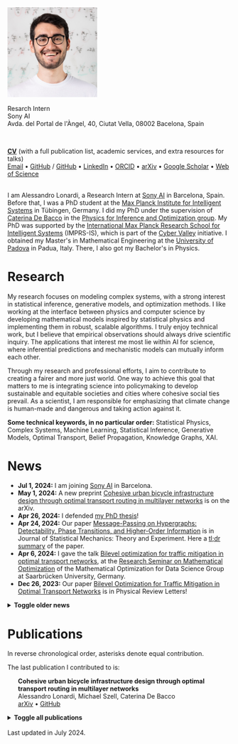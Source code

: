 <style>
  .no-bullet {
  list-style-type: none;
  }
</style>

<img src="./files/alessandro.jpg" alt="profile" width="40%"/>

<p>
Resarch Intern<br/>
Sony AI<br/>
Avda. del Portal de l'Àngel, 40, Ciutat Vella, 08002 Bacelona, Spain
</p>
<br/>

<a href="../files/CV_Alessandro_Lonardi.pdf" download><b>CV</b></a> (with a full publication list, academic services, and extra resources for talks)<br/>
[Email](mailto:alessandro.lonardi.vr@gmail.com) • 
[GitHub](https://github.com/aleable) / [GitHub](https://github.com/aleable-sony) • 
[LinkedIn](https://www.linkedin.com/in/alonardi/) • 
[ORCID](https://orcid.org/0000-0003-4866-8088) • 
[arXiv](https://arxiv.org/search/?query=Alessandro+Lonardi&searchtype=author&abstracts=show&order=-announced_date_first&size=50) • 
[Google Scholar](https://scholar.google.com/citations?user=KPLxOj0AAAAJ&hl=en&oi=ao) • 
[Web of Science](https://www.webofscience.com/wos/author/record/GYA-1831-2022)

<br/>
I am Alessandro Lonardi, a Research Intern at <a href="https://ai.sony/">Sony AI</a> in Barcelona, Spain. Before that, I was a PhD student at the <a href="https://is.mpg.de/">Max Planck Institute for Intelligent Systems</a> in Tübingen, Germany. I did my PhD under the supervision of <a href="https://cdebacco.com/">Caterina De Bacco</a> in the <a href="https://is.mpg.de/employees?_=1598796063852&action=index&controller=employees&departments=pio&query=&utf8=\%E2\%9C\%93">Physics for Inference and Optimization group</a>. My PhD was supported by the <a href="https://imprs.is.mpg.de">International Max Planck Research School for Intelligent Systems</a> (IMPRS-IS), which is part of the <a href="https://cyber-valley.de/en">Cyber Valley</a> initiative. I obtained my Master's in Mathematical Engineering at the <a href="https://www.unipd.it/en/">University of Padova</a> in Padua, Italy. There, I also got my Bachelor's in Physics.

<h1>Research</h1>

My research focuses on modeling complex systems, with a strong interest in statistical inference, generative models, and optimization methods. I like working at the interface between physics and computer science by developing mathematical models inspired by statistical physics and implementing them in robust, scalable algorithms.
I truly enjoy technical work, but I believe that empirical observations should always drive scientific inquiry. The applications that interest me most lie within AI for science, where inferential predictions and mechanistic models can mutually inform each other.

Through my research and professional efforts, I aim to contribute to creating a fairer and more just world. One way to achieve this goal that matters to me is integrating science into policymaking to develop sustainable and equitable societies and cities where cohesive social ties prevail. As a scientist, I am responsible for emphasizing that climate change is human-made and dangerous and taking action against it.

<b>Some technical keywords, in no particular order:</b> Statistical Physics, Complex Systems, Machine Learning, Statistical Inference, Generative Models, Optimal Transport, Belief Propagation, Knowledge Graphs, XAI.

<h1>News</h1>

* <b>Jul 1, 2024:</b> I am joining [Sony AI](https://ai.sony/) in Barcelona.
* <b>May 1, 2024:</b> A new preprint <a href="https://arxiv.org/abs/2405.02052">Cohesive urban bicycle infrastructure design through optimal transport routing in multilayer networks</a> is on the arXiv.
* <b>Apr 26, 2024:</b> I defended <a href="https://publikationen.uni-tuebingen.de/xmlui/handle/10900/153202?locale-attribute=en">my PhD thesis</a>!
* <b>Apr 24, 2024:</b> Our paper  <a href="https://iopscience.iop.org/article/10.1088/1742-5468/ad343b">Message-Passing on Hypergraphs: Detectability, Phase Transitions, and Higher-Order Information</a> is in Journal of Statistical Mechanics: Theory and Experiment. Here a <a href="https://www.linkedin.com/feed/update/urn:li:activity:7188845420196884480/">tl;dr summary</a> of the paper.
* <b>Apr 6, 2024:</b> I gave the talk <a href="https://aleable.github.io/files/lonardi2024mop.pdf">Bilevel optimization for traffic mitigation in optimal transport networks</a>, at the <a href="https://www.mop.uni-saarland.de/teaching/MOPResearchSeminar/index.shtml">Research Seminar on Mathematical Optimization</a> of the Mathematical Optimization for Data Science Group at Saarbrücken University, Germany.
* <b>Dec 26, 2023:</b> Our paper <a href="https://journals.aps.org/prl/abstract/10.1103/PhysRevLett.131.267401">Bilevel Optimization for Traffic Mitigation in Optimal Transport Networks</a> is in Physical Review Letters!
<details>
  <summary><b>Toggle older news</b></summary>
<ul>

<br/><li><b>Dec 1, 2023:</b> A new preprint is online: <a href="https://arxiv.org/abs/2312.00708">Message-Passing on Hypergraphs: Detectability, Phase Transitions, and Higher-Order Information</a>. As a symbolic compensation for the emissions generated by our numerical experiments, <a href="https://nickruggeri.github.io/">Nick</a> and I planted a <a href="https://www.treedom.net/en/user/nicolo-ruggeri-7568/trees/ZMG-8DNK">Hyper Mango</a> 🥭.</li>
<li><b>Oct 9, 2023:</b> I do not use Twitter anymore. My social media profile is now <a href="https://www.linkedin.com/in/alonardi/">@alonardi</a> on LinkedIn.</li>
<li><b>Jun 28, 2023:</b> A new preprint is online: <a href="https://arxiv.org/abs/2306.16246">Bilevel Optimization for Traffic Mitigation in Optimal Transport Networks</a>.</li>
<li><b>Jul, 2023:</b> Two talks at <a href="https://netsci2023.wixsite.com/netsci2023">Netsci 2023</a>: Infrastructure adaptation and emergence of loops in network routing with time-dependent loads and Bilevel optimization for flow control in optimal transport networks.</li>
<li><b>Mar 9, 2023:</b> I gave a talk for the <a href="https://sites.google.com/view/netplace/home-page">NetPLACE Seminars</a> series.</li>
<li><b>Feb 3, 2023:</b> Our work <a href="https://journals.aps.org/pre/abstract/10.1103/PhysRevE.107.024302">Infrastructure adaptation and emergence of loops in network routing with time-dependent loads</a> is in Physical Review E!</li>
<li><b>Jan 20, 2023:</b> Our work <a href="https://www.frontiersin.org/articles/10.3389/fphy.2023.1089114/abstract">Immiscible Color Flows in Optimal Transport Networks for Image Classification</a> is in Frontiers in Physics! As a symbolic compensation for the emissions generated by our numerical experiments, <a href="https://diegoabt.github.io/">Diego</a> and I planted a <a href="https://www.treedom.net/en/page/register?id=49Z-KEWX">cocoa tree</a> 🌿.</li>
<li><b>May 6, 2022:</b> Our work <a href="https://www.nature.com/articles/s41598-022-11348-9">Multicommodity routing optimization for engineering networks</a> is in Scientific Reports!</li>
<li><b>May 4, 2022:</b> A new preprint is online: Immiscible Color Flows in Optimal Transport Networks for Image Classification.</li>
<li><b>Dec 21, 2021:</b> A new preprint is online: Infrastructure adaptation and emergence of loops in network routing with time-dependent loads.</li>
<li><b>Oct 13, 2021 - Feb 11, 2022:</b> I am a teaching assistant for the course of <a href="https://github.com/APMLA-2021/APMLA-WS_21-22_material">Advanced Probabilistic Machine Learning and Applications (2022)</a>, at <a href="https://uni-tuebingen.de/universitaet/">University of Tübingen</a>.</li>
<li><b>Oct 4, 2021:</b> Our work <a href="https://journals.aps.org/prresearch/abstract/10.1103/PhysRevResearch.3.043010">Designing optimal networks for multicommodity transport problem</a> is in Physical Review Research!</li>
<li><b>Jul 14, 2021:</b> Our work <a href="https://www.mdpi.com/1999-4893/14/7/189">Optimal Transport in Multilayer Networks for Traffic Flow Optimization</a> has just been published.</li>
<li><b>Apr 19, 2021 - July 31, 2021:</b> I was a teaching assistant for the course Advanced Probabilistic Machine Learning and Applications (2021), at <a href="https://uni-tuebingen.de/universitaet/">University of Tübingen</a>.</li>
<li><b>Feb 12, 2021:</b> I joined the <a href="https://imprs.is.mpg.de">International Max Planck Research School for Intelligent Systems</a>!</li>
</ul>
</details>

<h1>Publications</h1>

In reverse chronological order, asterisks denote equal contribution.

The last publication I contributed to is:

<ul class="no-bullet">
  <li><strong>Cohesive urban bicycle infrastructure design through optimal transport routing in multilayer networks</strong><br/>
  Alessandro Lonardi, Michael Szell, Caterina De Bacco<br/>
  <a href="https://arxiv.org/abs/2405.02052">arXiv</a> • <a href="https://github.com/cdebacco/MultiOT">GitHub</a></li>
</ul>

<details>
<summary><b>Toggle all publications</b></summary>

<br/><ul class="no-bullet">
  <li><strong>Designing Networks with Adaptation Rules and Optimal Transport</strong> (PhD thesis)<br/>Alessandro Lonardi<br/>
  <a href="https://publikationen.uni-tuebingen.de/xmlui/handle/10900/153202?locale-attribute=en">University of Tübingen (2024)</a></li>
</ul>

<ul class="no-bullet">
  <li><strong>Message-Passing on Hypergraphs: Detectability, Phase Transitions, and Higher-Order Information</strong><br/>
  Nicolò Ruggeri*, Alessandro Lonardi*, Caterina De Bacco<br/>
  <a href="https://iopscience.iop.org/article/10.1088/1742-5468/ad343b">Journal of Statistical Mechanics: Theory and Experiment (4), 043403 (2024)</a> • <a href="https://arxiv.org/abs/2312.00708">arXiv</a> • <a href="https://github.com/nickruggeri/hypergraph-message-passing">GitHub</a> • <a href="https://www.treedom.net/en/user/nicolo-ruggeri-7568/trees/ZMG-8DNK">CO₂ compensation</a></li>
</ul>

<ul class="no-bullet">
  <li><strong>Bilevel Optimization for Traffic Mitigation in Optimal Transport Networks</strong><br/>
  Alessandro Lonardi, Caterina De Bacco<br/>
  <a href="https://journals.aps.org/prl/abstract/10.1103/PhysRevLett.131.267401">Physical Review Letters 131, 267401 (2023)</a> • <a href="https://arxiv.org/abs/2306.16246">arXiv</a> • <a href="https://github.com/aleable/BROT">GitHub</a></li>
</ul>

<ul class="no-bullet">
  <li><strong>Immiscible Color Flows in Optimal Transport Networks for Image Classification</strong><br/>
  Alessandro Lonardi*, Diego Baptista*, Caterina De Bacco<br/>
  <a href="https://www.frontiersin.org/articles/10.3389/fphy.2023.1089114/abstract">Frontiers in Physics 11:1089114 (2023)</a> • <a href="https://arxiv.org/abs/2205.02938">arXiv</a> • <a href="https://github.com/aleable/MODI">GitHub</a> • <a href="https://github.com/aleable/MODI/blob/main/misc/POSTER_MODI.pdf">Poster</a> • <a href="https://www.treedom.net/en/page/register?id=49Z-KEWX">CO₂ compensation</a></li>
</ul>

<ul class="no-bullet">
  <li><strong>Infrastructure adaptation and emergence of loops in network routing with time-dependent loads</strong><br/>
  Alessandro Lonardi, Enrico Facca, Mario Putti, Caterina De Bacco<br/>
  <a href="https://journals.aps.org/pre/abstract/10.1103/PhysRevE.107.024302">Physical Review E 107, 024302 (2023)</a> • <a href="https://arxiv.org/abs/2112.10620">arXiv</a> • <a href="https://github.com/aleable/N-STARK">GitHub</a></li>
</ul>

<ul class="no-bullet">
  <li><strong>Multicommodity routing optimization for engineering networks</strong><br/>
  Alessandro Lonardi, Mario Putti, Caterina De Bacco<br/>
  <a href="https://www.nature.com/articles/s41598-022-11348-9">Scientific Reports 12, 7474 (2022)</a> • <a href="https://arxiv.org/abs/2110.06171">arXiv</a> • <a href="https://github.com/aleable/McOpt">GitHub</a></li>
</ul>

<ul class="no-bullet">
  <li><strong>Optimal Transport in Multilayer Networks for Traffic Flow Optimization</strong><br/>
  Abdullahi Adinoyi Ibrahim, Alessandro Lonardi, Caterina De Bacco<br/>
  <a href="https://www.mdpi.com/1999-4893/14/7/189">Algorithms, 14(7), 189 (2021)</a> • <a href="https://arxiv.org/abs/2106.07202">arXiv</a> • <a href="https://github.com/cdebacco/MultiOT">GitHub</a></li>
</ul>

<ul class="no-bullet">
  <li><strong>Designing optimal networks for multicommodity transport problem</strong><br/>
  Alessandro Lonardi, Enrico Facca, Mario Putti, Caterina De Bacco<br/>
  <a href="https://link.aps.org/doi/10.1103/PhysRevResearch.3.043010">Physical Review Research 3, 043010 (2021)</a> • <a href="https://arxiv.org/abs/2010.14377">arXiv</a> • <a href="https://github.com/aleable/McOpt">GitHub</a></li>
</ul>

</details>

<br/>
Last updated in July 2024.
